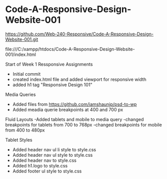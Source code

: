 # Code-A-Responsive-Design-Website-001

https://github.com/Web-240-Responsive/Code-A-Responsive-Design-Website-001.git

file:///C:/xampp/htdocs/Code-A-Responsive-Design-Website-001/index.html

Start of Week 1 Ressponsive Assignments
- Initial commit
- created index.html file and added viewport for responsive width
- added h1 tag "Responsive Design 101"

Media Queries
- Added files from https://github.com/iamshaunjp/psd-to-wp
- Added meadia querie breakpoints at 400 and 700 px

Fluid Layouts
-Added tablets and mobile to media query
-changed breakpoints for tablets from 700 to 768px
-changed breakpoints for mobile from 400 to 480px

Tablet Styles
- Added header nav ul li style to style.css
- Added header nav ul style to style.css
- Added header nav to style.css
- Added h1.logo to style.css
- Added footer ul style to style.css
